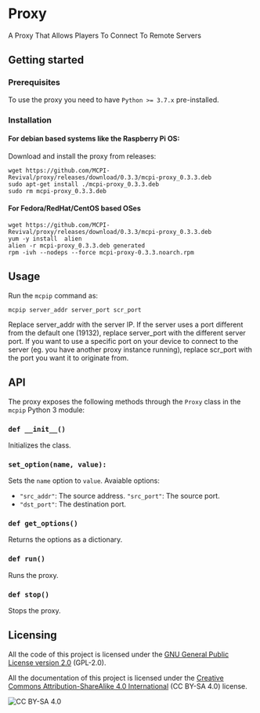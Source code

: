 # Proxy
A Proxy That Allows Players To Connect To Remote Servers

## Getting started
### Prerequisites
To use the proxy you need to have `Python >= 3.7.x` pre-installed.

### Installation
#### For debian based systems like the Raspberry Pi OS:
Download and install the proxy from releases:
```shell
wget https://github.com/MCPI-Revival/proxy/releases/download/0.3.3/mcpi-proxy_0.3.3.deb
sudo apt-get install ./mcpi-proxy_0.3.3.deb
sudo rm mcpi-proxy_0.3.3.deb
```

#### For Fedora/RedHat/CentOS based OSes
```shell
wget https://github.com/MCPI-Revival/proxy/releases/download/0.3.3/mcpi-proxy_0.3.3.deb
yum -y install  alien   
alien -r mcpi-proxy_0.3.3.deb generated   
rpm -ivh --nodeps --force mcpi-proxy-0.3.3.noarch.rpm  
```
## Usage
Run the `mcpip` command as:
```
mcpip server_addr server_port scr_port
```
Replace server_addr with the server IP. If the server uses a port different from the default one (19132), replace server_port with the different server port. If you want to use a specific port on your device to connect to the server (eg. you have another proxy instance running), replace scr_port with the port you want it to originate from.

## API
The proxy exposes the following methods through the `Proxy` class in the `mcpip` Python 3 module:

### `def __init__()`
Initializes the class.

### `set_option(name, value):`
Sets the `name` option to `value`. Avaiable options:
 + `"src_addr"`: The source address.
   `"src_port"`: The source port.
 + `"dst_port"`: The destination port.

### `def get_options()`
Returns the options as a dictionary.

### `def run()`
Runs the proxy.

### `def stop()`
Stops the proxy.

## Licensing
All the code of this project is licensed under the [GNU General Public License version 2.0](https://github.com/MCPI-Devs/proxy/blob/master/LICENSE) (GPL-2.0).

All the documentation of this project is licensed under the [Creative Commons Attribution-ShareAlike 4.0 International](https://creativecommons.org/licenses/by-sa/4.0/) (CC BY-SA 4.0) license.

![CC BY-SA 4.0](https://i.creativecommons.org/l/by-sa/4.0/88x31.png)
